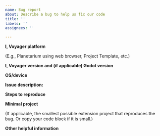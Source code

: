 ```yaml
---
name: Bug report
about: Describe a bug to help us fix our code
title: ''
labels: ''
assignees: ''

---
```


**I, Voyager platform**

(E.g., Planetarium using web browser, Project Template, etc.)

**I, Voyager version and (if applicable) Godot version**



**OS/device**



**Issue description:**



**Steps to reproduce**



**Minimal project**

(If applicable, the smallest possible extension project that reproduces the bug. Or copy your code block if it is small.)

**Other helpful information**
